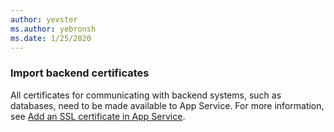 ```yaml
---
author: yevster
ms.author: yebronsh
ms.date: 1/25/2020
---
```


### Import backend certificates

All certificates for communicating with backend systems, such as databases, need to be made available to App Service. For more information, see [Add an SSL certificate in App Service](/azure/app-service/configure-ssl-certificate).

